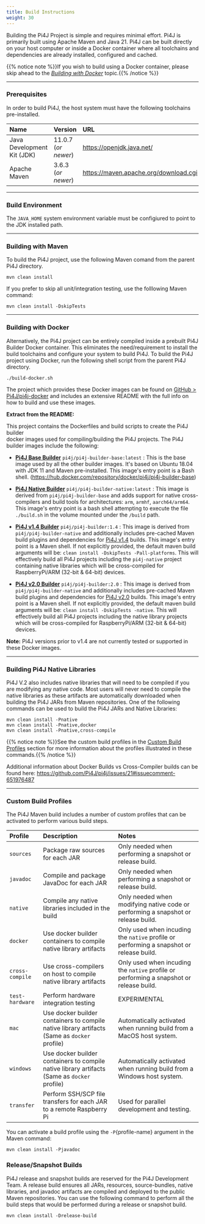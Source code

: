 ```yaml
---
title: Build Instructions
weight: 30
---
```


Building the Pi4J Project is simple and requires minimal effort.  Pi4J is primarily built using Apache Maven and Java 21. 
Pi4J can be built directly on your host computer or inside a Docker container where all toolchains and dependencies are 
already installed, configured and cached.   

{{% notice note %}}If you wish to build using a Docker container, please skip ahead to the 
[_Building with Docker_](#building-with-docker) topic.{{% /notice %}}

---

### Prerequisites

In order to build  Pi4J, the host system must have the following toolchains pre-installed.

| Name                          | Version               | URL                                   |
| :---                          | :---                  | :--                                   |
| Java Development Kit (JDK)    |  11.0.7 (_or newer_)  | https://openjdk.java.net/             |
| Apache Maven                  |  3.6.3 (_or newer_)   | https://maven.apache.org/download.cgi |

---

### Build Environment

The `JAVA_HOME` system environment variable must be configiured to point to the JDK installed path.

---

### Building with Maven

To build the Pi4J project, use the following Maven comand from the parent Pi4J directory.

```
mvn clean install
```

If you prefer to skip all unit/integration testing, use the folllowing Maven command:

```
mvn clean install -DskipTests
```

---

### Building with Docker

Alternatively, the Pi4J project can be entirely compiled inside a prebuilt Pi4J Builder Docker container.  This eliminates the need/requirement to install the build toolchains and configure your system to build Pi4J.  To build the Pi4J project using Docker, run the following shell script from the parent Pi4J directory.

```
./build-docker.sh
```

The project which provides these Docker images can be found on [GitHub > Pi4J/pi4j-docker](https://github.com/Pi4J/pi4j-docker) and includes an extensive README with the full info on how to build and use these images.

**Extract from the README:**

<p>This project contains the Dockerfiles and build scripts to create the Pi4J builder<br>
docker images used for compiling/building the Pi4J projects.  The Pi4J builder images
include the following:</p>
<ul>
<li>
<p><strong><a href="https://hub.docker.com/repository/docker/pi4j/pi4j-builder-base" rel="nofollow">Pi4J Base Builder</a></strong> <code>pi4j/pi4j-builder-base:latest</code> :
This is the base image used by all the other builder images.  It's based on Ubuntu 18.04
with JDK 11 and Maven pre-installed.  This image's entry point is a Bash shell.
(<a href="https://hub.docker.com/repository/docker/pi4j/pi4j-builder-base" rel="nofollow">https://hub.docker.com/repository/docker/pi4j/pi4j-builder-base</a>)</p>
</li>
<li>
<p><strong><a href="https://hub.docker.com/repository/docker/pi4j/pi4j-builder-native" rel="nofollow">Pi4J Native Builder</a></strong> <code>pi4j/pi4j-builder-native:latest</code> :
This image is derived from <code>pi4j/pi4j-builder-base</code> and adds support for native cross-compilers
and build tools for architectures: <code>arm</code>, <code>armhf</code>, <code>aarch64/arm64</code>.  This image's
entry point is a bash shell attempting to execute the file <code>./build.sh</code> in the volume mounted
under the <code>/build</code> path.</p>
</li>
<li>
<p><strong><a href="https://hub.docker.com/repository/docker/pi4j/pi4j-builder:1.4" rel="nofollow">Pi4J v1.4 Builder</a></strong> <code>pi4j/pi4j-builder:1.4</code> :
This image is derived from <code>pi4j/pi4j-builder-native</code> and additionally includes pre-cached Maven
build plugins and dependencies for <a href="http://github.com/Pi4J/pi4j">Pi4J v1.4</a> builds.  This image's
entry point is a Maven shell.  If not explicitly provided, the default maven build arguments will be:
<code>clean install -DskipTests -Pall-platforms</code>.  This will effectively build all Pi4J projects including
the <code>pi4j-native</code> project containing native libraries which will be cross-compiled for RaspberryPi/ARM
(32-bit &amp; 64-bit) devices.</p>
</li>
<li>
<p><strong><a href="https://hub.docker.com/repository/docker/pi4j/pi4j-builder:2.0" rel="nofollow">Pi4J v2.0 Builder</a></strong> <code>pi4j/pi4j-builder:2.0</code> :
This image is derived from <code>pi4j/pi4j-builder-native</code> and additionally includes pre-cached Maven
build plugins and dependencies for <a href="http://github.com/Pi4J/pi4j">Pi4J v2.0</a> builds.  This image's
entry point is a Maven shell.  If not explicitly provided, the default maven build arguments will be:
<code>clean install -DskipTests -native</code>.  This will effectively build all Pi4J projects including
the native library projects which will be cross-compiled for RaspberryPi/ARM (32-bit &amp; 64-bit) devices.</p>
</li>
</ul>
<p><strong>Note:</strong> Pi4J versions prior to v1.4 are not currently tested or supported in these Docker images.</p>

---

### Building Pi4J Native Libraries

Pi4J V.2 also includes native libraries that will need to be compiled if you are modifying any native code.  Most users will never need to compile the native libraries as these artifacts are automatically downloaded  when building the Pi4J JARs from Maven repositories. One of the following commands can be used to build the Pi4J JARs and Native Libraries:

```
mvn clean install -Pnative
mvn clean install -Pnative,docker
mvn clean install -Pnative,cross-compile
```

{{% notice note %}}See the custom build profiles in the [Custom Build Profiles](#custom-build-profiles) section for 
more information about the profiles illustrated in these commands.{{% /notice %}}

Additional information about Docker Builds vs Cross-Compiler builds can be found here:
https://github.com/Pi4J/pi4j/issues/21#issuecomment-651976487

---

### Custom Build Profiles

The Pi4J Maven build includes a number of custom profiles that can be activated to perform various build steps.

| Profile           | Description                                                           | Notes                                                             |
| :---              | :---                                                                  | :---                                                              |
| `sources`         |  Package raw sources for each JAR                                     |  Only needed when performing a snapshot or release build.         |
| `javadoc`         |  Compile and package JavaDoc for each JAR                             |  Only needed when performing a snapshot or release build.         |
| `native`          |  Compile any native libraries included in the build                   |  Only needed when modifying native code or performing a snapshot or release build. |
| `docker`          |  Use docker builder containers to compile native library artifacts    |  Only used when incuding the `native` profile or performing a snapshot or release build. |
| `cross-compile`   |  Use cross-compilers on host to compile native library artifacts      | Only used when incuding the `native` profile or performing a snapshot or release build. |
| `test-hardware`   |  Perform hardware integration testing                                 | EXPERIMENTAL                                                      |
| `mac`             |  Use docker builder containers to compile native library artifacts (Same as `docker` profile)  | Automatically activated when running build from a MacOS host system. |
| `windows`         |  Use docker builder containers to compile native library artifacts (Same as `docker` profile)  | Automatically activated when running build from a Windows host system. |
| `transfer`        |  Perform SSH/SCP file transfers for each JAR to a remote Raspberry Pi  | Used for parallel development and testing.                       |

You can activate a build profile using the `-P`{profile-name} argument in the Maven command:

```
mvn clean install -Pjavadoc
```

### Release/Snapshot Builds

Pi4J release and snapshot builds are reserved for the Pi4J Development Team.  A release build ensures all JARs, resources, source-bundles, native libraries, and javadoc artifacts are compiled and deployed to the public Maven repositories.  You can use the following command to perform all the build steps that would be performed during a release or snapshot build.

```
mvn clean install -Drelease-build
```



